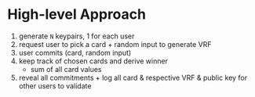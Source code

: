 # High-level Approach

1. generate `N` keypairs, 1 for each user
2. request user to pick a card + random input to generate VRF
3. user commits (card, random input)
4. keep track of chosen cards and derive winner
   - sum of all card values
5. reveal all commitments + log all card & respective VRF & public key for other users to validate
